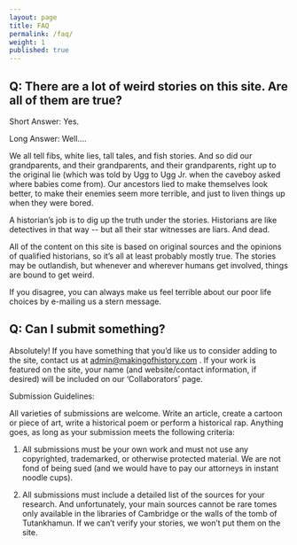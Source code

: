 ```yaml
---
layout: page
title: FAQ
permalink: /faq/
weight: 1
published: true
---
```


## Q: There are a lot of weird stories on this site. Are all of them are true?

Short Answer: Yes.

Long Answer: Well.... 

We all tell fibs, white lies, tall tales, and fish stories. And so did our grandparents, and their grandparents, and their grandparents, right up to the original lie (which was told by Ugg to Ugg Jr. when the caveboy asked where babies come from). Our ancestors lied to make themselves look better, to make their enemies seem more terrible, and just to liven things up when they were bored.

A historian’s job is to dig up the truth under the stories. Historians are like detectives in that way -- but all their star witnesses are liars. And dead. 

All of the content on this site is based on original sources and the opinions of qualified historians, so it’s all at least probably mostly true. The stories may be outlandish, but whenever and wherever humans get involved, things are bound to get weird.

If you disagree, you can always make us feel terrible about our poor life choices by e-mailing  us a stern message. 

## Q: Can I submit something?

Absolutely! If you have something that you’d like us to consider adding to the site, contact us at admin@makingofhistory.com . If your work is featured on the site, your name (and website/contact information, if desired) will be included on our ‘Collaborators’ page.

Submission Guidelines:

All varieties of submissions are welcome. Write an article, create a cartoon or piece of art, write a historical poem or perform a historical rap. Anything goes, as long as your submission meets the following criteria:

1. All submissions must be your own work and must not use any copyrighted, trademarked, or otherwise protected material. We are not fond of being sued (and we would have to pay our attorneys in instant noodle cups).

2. All submissions must include a detailed list of the sources for your research. And unfortunately, your main sources cannot be rare tomes only available in the libraries of Cambridge or the walls of the tomb of Tutankhamun. If we can’t verify your stories, we won’t put them on the site.